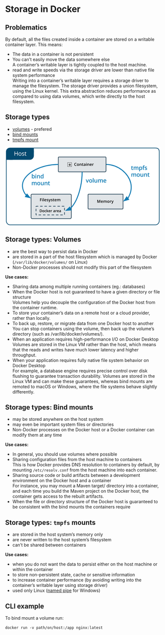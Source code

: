 
# Storage in Docker

## Problematics

By default, all the files created inside a container are stored on a writable container layer. This means:

- The data in a container is not persistent
- You can’t easily move the data somewhere else   
  A container’s writable layer is tightly coupled to the host machine.
- read and write speeds via the storage driver are lower than native file system performance   
  Writing into a container’s writable layer requires a storage driver to manage the filesystem. The storage driver provides a union filesystem, using the Linux kernel. This extra abstraction reduces performance as compared to using data volumes, which write directly to the host filesystem.

## Storage types

  - [volumes](https://docs.docker.com/storage/volumes/) - prefered
  - [bind mounts](https://docs.docker.com/storage/bind-mounts/)
  - [tmpfs mount](https://docs.docker.com/storage/tmpfs/)

![Docker storage types](image/storage-types.png)

## Storage types: Volumes

- are the best way to persist data in Docker
- are stored in a part of the host filesystem which is managed by Docker (`/var/lib/docker/volumes/` on Linux)
- Non-Docker processes should not modify this part of the filesystem

**Use cases:**

- Sharing data among multiple running containers (eg.: databases)
- When the Docker host is not guaranteed to have a given directory or file structure   
  Volumes help you decouple the configuration of the Docker host from the container runtime.
- To store your container’s data on a remote host or a cloud provider, rather than locally.
- To back up, restore, or migrate data from one Docker host to another   
  You can stop containers using the volume, then back up the volume’s directory (such as /var/lib/docker/volumes/<volume-name>).
- When an application requires high-performance I/O on Docker Desktop   
  Volumes are stored in the Linux VM rather than the host, which means that the reads and writes have much lower latency and higher throughput.
- When your application requires fully native file system behavior on Docker Desktop   
  For example, a database engine requires precise control over disk flushing to guarantee transaction durability. Volumes are stored in the Linux VM and can make these guarantees, whereas bind mounts are remoted to macOS or Windows, where the file systems behave slightly differently.

## Storage types: Bind mounts

 - may be stored anywhere on the host system
 - may even be important system files or directories
 - Non-Docker processes on the Docker host or a Docker container can modify them at any time

**Use cases:**

- In general, you should use volumes where possible
- Sharing configuration files from the host machine to containers   
  This is how Docker provides DNS resolution to containers by default, by mounting `/etc/resolv.conf` from the host machine into each container.
- Sharing source code or build artifacts between a development environment on the Docker host and a container   
  For instance, you may mount a Maven target/ directory into a container, and each time you build the Maven project on the Docker host, the container gets access to the rebuilt artifacts.
- When the file or directory structure of the Docker host is guaranteed to be consistent with the bind mounts the containers require

## Storage types: `tmpfs` mounts

- are stored in the host system’s memory only
- are never written to the host system’s filesystem
- can’t be shared between containers

**Use cases:**

- when you do not want the data to persist either on the host machine or within the container
- to store non-persistent state, cache or sensitive information
- to increase container performance (by avoiding writing into the container’s writable layer using storage driver)
- used only Linux ([named pipe](https://docs.microsoft.com/en-us/windows/win32/ipc/named-pipes) for Windows)

## CLI example

To bind mount a volume run:

```
docker run -v path/on/host:/app nginx:latest
```
